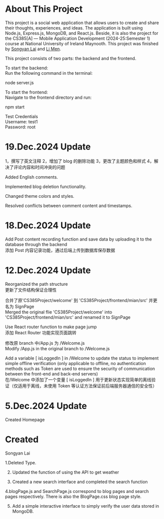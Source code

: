 # About This Project

This project is a social web application that allows users to create and share their thoughts, experiences, and ideas. The application is built using Node.js, Express.js, MongoDB, and React.js. Beside, it is also the project for the CS385[A] — Mobile Application Development (2024-25:Semester 1) course at National University of Ireland Maynooth. This project was finished by [Songyan Lai](https://github.com/SongyanLai) and [Li Men](https://github.com/TymeoL1).

This project consists of two parts: the backend and the frontend.<br>

To start the backend:<br>
Run the following command in the terminal:<br>

node server.js<br>

To start the frontend:<br>
Navigate to the frontend directory and run:<br>

npm start<br>

Test Credentials<br>
Username: test1<br>
Password: root

# 19.Dec.2024 Update <br>

1，撰写了英文注释 2，增加了 blog 的删除功能 3，更改了主题颜色和样式 4，解决了评论内容和时间冲突的问题

Added English comments.

Implemented blog deletion functionality.

Changed theme colors and styles.

Resolved conflicts between comment content and timestamps.

# 18.Dec.2024 Update <br>

Add Post content recording function and save data by uploading it to the database through the backend<br>
添加 Post 内容记录功能，通过后端上传到数据库保存数据

# 12.Dec.2024 Update <br>

Reorganized the path structure <br>
更新了文件结构保证合理性<br>

合并了原'CS385Project/welcome' 到 'CS385Project/frontend/mian/src' 并更名为 SignPage <br>
Merged the original flie 'CS385Project/welcome' into 'CS385Project/frontend/mian/src' and renamed it to SignPage

Use React router function to make page jump <br>
添加 React Router 功能实现页面跳转

修改原 branch 中/App.js 为 /Welcome.js <br>
Modify /App.js in the original branch to /Welcome.js

Add a variable [ isLoggedIn ] in /Welcome to update the status to implement simple offline verification (only applicable to offline, no authentication methods such as Token are used to ensure the security of communication between the front-end and back-end servers) <br>
在/Welcome 中添加了一个变量 [ isLoggedIn ] 用于更新状态实现简单的离线验证（仅适用于离线，未使用 Token 等认证方法保证前后端服务器通信的安全性）

# 5.Dec.2024 Update

Created Homepage

# Created

Songyan Lai

1.Deleted Type.

2. Updated the function of using the API to get weather

3. Created a new search interface and completed the search function

4.blogPage.js and SearchPage.js correspond to blog pages and search pages respectively. There is also the BlogPage.css blog page style.

5. Add a simple interactive interface to simply verify the user data stored in MongoDB.
